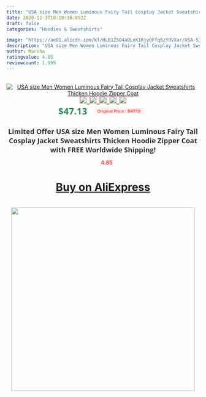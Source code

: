 ```yaml
---
title: "USA size Men Women Luminous Fairy Tail Cosplay Jacket Sweatshirts Thicken Hoodie Zipper Coat"
date: 2020-11-3T10:10:36.892Z
draft: false
categories: "Hoodies & Sweatshirts"

image: "https://ae01.alicdn.com/kf/HLB1ZSO4aOLxK1Rjy0Ffq6zYdVXar/USA-SIZE-Fairy-Tail-Printed-Luminous-Glow-Jackets-Winter-Fleece-Thicken-Men-s-Hoodies-Sweatshirts-Zipper.jpg"
description: "USA size Men Women Luminous Fairy Tail Cosplay Jacket Sweatshirts Thicken Hoodie Zipper Coat"
author: Marsha
ratingvalue: 4.85
reviewcount: 1.999
---
```

<br>
<div style="text-align: center;">
<a href="https://s.click.aliexpress.com/e/_9xw437" target="_blank" rel="nofollow noopener noreferrer"><img alt="USA size Men Women Luminous Fairy Tail Cosplay Jacket Sweatshirts Thicken Hoodie Zipper Coat" class="magnifier-image" src="https://ae01.alicdn.com/kf/HLB1ZSO4aOLxK1Rjy0Ffq6zYdVXar/USA-SIZE-Fairy-Tail-Printed-Luminous-Glow-Jackets-Winter-Fleece-Thicken-Men-s-Hoodies-Sweatshirts-Zipper.jpg_640x640.jpg">
<br>
<img style="border:1px solid salmon" src="https://ae01.alicdn.com/kf/HLB1ZSO4aOLxK1Rjy0Ffq6zYdVXar/USA-SIZE-Fairy-Tail-Printed-Luminous-Glow-Jackets-Winter-Fleece-Thicken-Men-s-Hoodies-Sweatshirts-Zipper.jpg_120x120.jpg">&nbsp;&nbsp;<img style="border:1px solid salmon" src="https://ae01.alicdn.com/kf/HTB1wdstnRHH8KJjy0Fbq6AqlpXax/USA-SIZE-Fairy-Tail-Printed-Luminous-Glow-Jackets-Winter-Fleece-Thicken-Men-s-Hoodies-Sweatshirts-Zipper.jpg_120x120.jpg">&nbsp;&nbsp;<img style="border:1px solid salmon" src="https://ae01.alicdn.com/kf/HTB1AmaPe8LN8KJjSZPhq6A.spXa7/USA-SIZE-Fairy-Tail-Printed-Luminous-Glow-Jackets-Winter-Fleece-Thicken-Men-s-Hoodies-Sweatshirts-Zipper.jpg_120x120.jpg">&nbsp;&nbsp;<img style="border:1px solid salmon" src="_120x120.jpg">&nbsp;&nbsp;<img style="border:1px solid salmon" src="https://ae01.alicdn.com/kf/HTB1xhJun_vI8KJjSspjq6AgjXXan/USA-SIZE-Fairy-Tail-Printed-Luminous-Glow-Jackets-Winter-Fleece-Thicken-Men-s-Hoodies-Sweatshirts-Zipper.jpg_120x120.jpg"></a></div><br0>
<div style="text-align: center;"><span style="background-color: white; border: 0px; box-sizing: border-box; color: seagreen; display: inline-block; font-family: &quot;open sans&quot; , &quot;arial&quot; , &quot;helvetica&quot; , sans-serif , &quot;heiti&quot;; font-size: 24px; font-stretch: inherit; font-weight: 700; line-height: inherit; margin: 0px 10px 0px 0px; padding: 0px; vertical-align: middle;">$47.13 </span>
<span style="background: rgb(255 , 241 , 241); border-radius: 3px; border: 0px; box-sizing: border-box; color: #ff4747; display: inline-block; font-family: inherit; font-size: 12px; font-stretch: inherit; font-style: inherit; font-variant: inherit; font-weight: 600; line-height: inherit; margin: 0px; padding: 2px 5px; transform: scale(0.9); vertical-align: middle;">Original Price : <b style="text-decoration: line-through;">$47.13 </b> &nbsp;&nbsp;</span></div>
<h1 style="color: #333333; display: inline-block; font-family: &quot;open sans&quot; , &quot;arial&quot; , &quot;helvetica&quot; , sans-serif , &quot;heiti&quot;; font-size: 18px; font-stretch: inherit; font-weight: 700; text-align: center;">Limited Offer USA size Men Women Luminous Fairy Tail Cosplay Jacket Sweatshirts Thicken Hoodie Zipper Coat with FREE Worldwide Shipping!</h1>
<div style="color: #ff4747; text-align: center;">
<img src="https://4.bp.blogspot.com/-M0ZcTcb-5uY/XleCXlxnR4I/AAAAAAAAAEc/OrjgMkXV1oMQFaCRZj5HQwOCBcu3w1FegCPcBGAYYCw/s1600/star.png" style="height: 15px;">&nbsp;<b>4.85</b></div>
<div class="button_cont" align="center"><a class="buynow_a" href="https://s.click.aliexpress.com/e/_9xw437" target="_blank" rel="nofollow noopener noreferrer"><H1>Buy on AliExpress</H1></a></div><br>
<div class="separator" style="clear: both; text-align: center;">
<img src="https://lh3.googleusercontent.com/-pTy5HemUv9M/XlePHvY0dAI/AAAAAAAAAE4/0nX5iRUoIWY8eMW9Dpxeirr157OZliDIgCLcBGAsYHQ/s1600/badge.gif" width="480">
</div>
